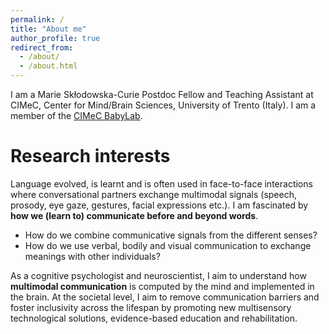 ```yaml
---
permalink: /
title: "About me"
author_profile: true
redirect_from: 
  - /about/
  - /about.html
---
```


I am a Marie Skłodowska-Curie Postdoc Fellow and Teaching Assistant at CIMeC, Center for Mind/Brain Sciences, University of Trento (Italy).
I am a member of the <a href="https://r1.unitn.it/babylab/en/" target="_blank">CIMeC BabyLab</a>.

Research interests
======
Language evolved, is learnt and is often used in face-to-face interactions where conversational partners exchange multimodal signals (speech, prosody, eye gaze, gestures, facial expressions etc.). I am fascinated by **how we (learn to) communicate before and beyond words**.

* How do we combine communicative signals from the different senses? 
* How do we use verbal, bodily and visual communication to exchange meanings with other individuals?

As a cognitive psychologist and neuroscientist, I aim to understand how **multimodal communication** is computed by the mind and implemented in the brain. At the societal level, I aim to remove communication barriers and foster inclusivity across the lifespan by promoting new multisensory technological solutions, evidence-based education and rehabilitation.
